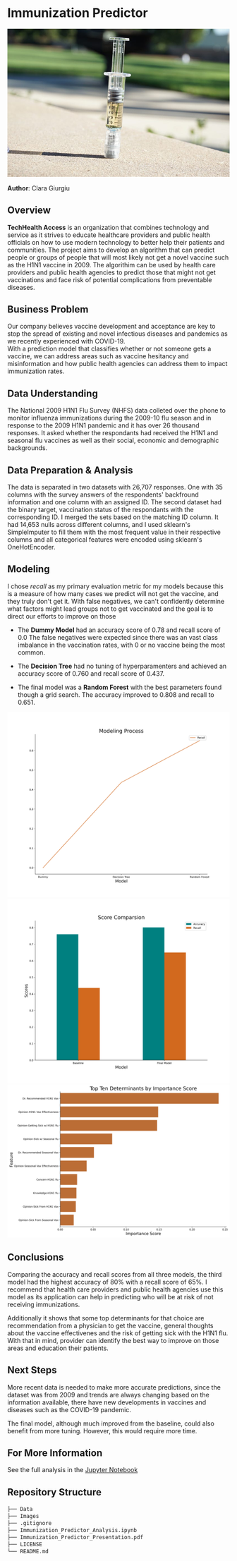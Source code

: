 # Immunization Predictor

![img](Images/vaccine.jpg)

**Author**: Clara Giurgiu


## Overview

**TechHealth Access** is an organization that combines technology and service as it strives to educate healthcare providers and public health officials on how to use modern technology to better help their patients and communities.
The project aims to develop an algorithm that can predict people or groups of people that will most likely not get a novel vaccine such as the H1N1 vaccine in 2009.
The algorithim can be used by health care providers and public health agencies to predict those that might not get vaccinations and face risk of potential complications from preventable diseases. 

## Business Problem

Our company believes vaccine development and acceptance are key to stop the spread of existing and novel infectious diseases and pandemics as we recently experienced with COVID-19.\
With a prediction model that classifies whether or not someone gets a vaccine, we can address areas such as vaccine hesitancy and misinformation and how public health agencies can address them to impact immunization rates. 

## Data Understanding

The National 2009 H1N1 Flu Survey (NHFS) data colleted over the phone to monitor influenza immunizations during the 2009-10 flu season and in response to the 2009 H1N1 pandemic and it has over 26 thousand responses. It asked whether the respondants had received the H1N1 and seasonal flu vaccines as well as their social, economic and demographic backgrounds.

## Data Preparation & Analysis

The data is separated in two datasets with 26,707 responses. One with 35 columns with the survey answers of the respondents' backfround information and one column with an assigned ID. The second dataset had the binary target, vaccination status of the respondants with the corresponding ID. I merged the sets based on the matching ID column.
It had 14,653 nulls across different columns, and I used sklearn's SimpleImputer to fill them with the most frequent value in their respective columns and all categorical features were encoded using sklearn's OneHotEncoder. 


## Modeling

I chose *recall* as my primary evaluation metric for my models because this is a measure of how many cases we predict will not get the vaccine, and they truly don't get it. 
With false negatives, we can't confidently determine what factors might lead groups not to get vaccinated and the goal is to direct our efforts to improve on those

- The **Dummy Model** had an accuracy score of 0.78 and recall score of 0.0 The false negatives were expected since there was an vast class imbalance in the vaccination rates, with 0 or no vaccine being the most common. 

- The **Decision Tree** had no tuning of hyperparamenters and achieved an accuracy score of 0.760 and recall score of 0.437.

- The final model was a **Random Forest** with the best parameters found though a grid search. The accuracy improved to 0.808 and recall to 0.651.

![img](Images/model_rec__line_comparison.png)
![img](Images/model_acc_rec_comparison.png)
![img](Images/Important_features.png)
## Conclusions

Comparing the accuracy and recall scores from all three models, the third model had the highest accuracy of 80% with a recall score of 65%. I recommend that health care providers and public health agencies use this model as its application can help in predicting who will be at risk of not receiving immunizations.

Additionally it shows that some top determinants for that choice are recommendation from a physician to get the vaccine, general thoughts about the vaccine effectivenes and the risk of getting sick with the H1N1 flu. With that in mind, provider can identify the best way to improve on those areas and education their patients.  


## Next Steps

More recent data is needed to make more accurate predictions, since the dataset was from 2009 and trends are always changing based on the information available, there have new developments in vaccines and diseases such as the COVID-19 pandemic.

The final model, although much improved from the baseline, could also benefit from more tuning. However, this would require more time.

## For More Information

See the full analysis in the [Jupyter Notebook](https://github.com/claragiurgiu/Immunization-Predictor/blob/main/Immunization_Predictor_Analysis.ipynb)

## Repository Structure

```
├── Data
├── Images
├── .gitignore
├── Immunization_Predictor_Analysis.ipynb
├── Immunization_Predictor_Presentation.pdf
├── LICENSE
└── README.md
